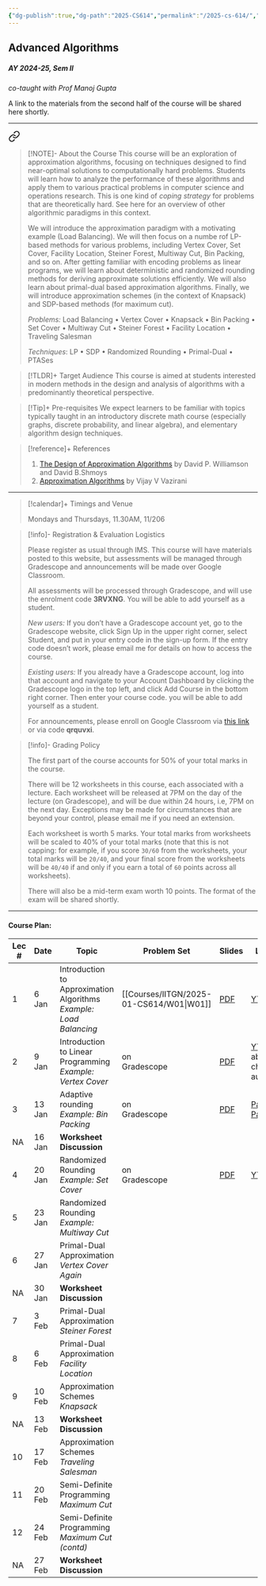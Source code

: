 ```yaml
---
{"dg-publish":true,"dg-path":"2025-CS614","permalink":"/2025-cs-614/","hide":true}
---
```


## Advanced Algorithms
##### AY 2024-25, Sem II
_co-taught with Prof Manoj Gupta_

A link to the materials from the second half of the course will be shared here shortly.

---


<div class="transclusion internal-embed is-loaded"><a class="markdown-embed-link" href="/descriptions/cs-614-v-a/" aria-label="Open link"><svg xmlns="http://www.w3.org/2000/svg" width="24" height="24" viewBox="0 0 24 24" fill="none" stroke="currentColor" stroke-width="2" stroke-linecap="round" stroke-linejoin="round" class="svg-icon lucide-link"><path d="M10 13a5 5 0 0 0 7.54.54l3-3a5 5 0 0 0-7.07-7.07l-1.72 1.71"></path><path d="M14 11a5 5 0 0 0-7.54-.54l-3 3a5 5 0 0 0 7.07 7.07l1.71-1.71"></path></svg></a><div class="markdown-embed">





> [!NOTE]- About the Course
> This course will be an exploration of approximation algorithms, focusing on techniques designed to find near-optimal solutions to computationally hard problems. Students will learn how to analyze the performance of these algorithms and apply them to various practical problems in computer science and operations research. This is one kind of _coping strategy_ for problems that are theoretically hard. See here for an overview of other algorithmic paradigms in this context.
> 
> We will introduce the approximation paradigm with a motivating example (Load Balancing). We will then focus on a numbe rof LP-based methods for various problems, including Vertex Cover, Set Cover, Facility Location, Steiner Forest, Multiway Cut, Bin Packing, and so on. After getting familiar with encoding problems as linear programs, we will learn about deterministic and randomized rounding methods for deriving approximate solutions efficiently. We will also learn about primal-dual based approximation algorithms. Finally, we will introduce approximation schemes (in the context of Knapsack) and SDP-based methods (for maximum cut).
> 
> _Problems:_ Load Balancing • Vertex Cover • Knapsack • Bin Packing • Set Cover • Multiway Cut • Steiner Forest • Facility Location • Traveling Salesman 
> 
> _Techniques_: LP • SDP • Randomized Rounding • Primal-Dual • PTASes

> [!TLDR]+ Target Audience
> This course is aimed at students interested in modern methods in the design and analysis of algorithms with a predominantly theoretical perspective. 

> [!Tip]+ Pre-requisites
> We expect learners to be familiar with topics typically taught in an introductory discrete math course (especially graphs, discrete probability, and linear algebra), and elementary algorithm design techniques.

> [!reference]+ References
> 
> 1. [The Design of Approximation Algorithms](https://www.designofapproxalgs.com/book.pdf) by David P. Williamson and David B.Shmoys
> 2. [Approximation Algorithms](https://athena.nitc.ac.in/~kmurali/Courses/CombAlg2014/vazirani.pdf) by Vijay V Vazirani

---



</div></div>


> [!calendar]+ Timings and Venue
> 
> Mondays and Thursdays, 11.30AM, 11/206

> [!info]- Registration & Evaluation Logistics
> 
> Please register as usual through IMS. This course will have materials posted to this website, but assessments will be managed through Gradescope and announcements will be made over Google Classroom.
> 
> All assessments will be processed through Gradescope, and will use the enrolment code **3RVXNG**. You will be able to add yourself as a student.
> 
> _New users:_ If you don’t have a Gradescope account yet, go to the Gradescope website, click Sign Up in the upper right corner, select Student, and put in your entry code in the sign-up form. If the entry code doesn’t work, please email me for details on how to access the course.
> 
> _Existing users:_ If you already have a Gradescope account, log into that account and navigate to your Account Dashboard by clicking the Gradescope logo in the top left, and click Add Course in the bottom right corner. Then enter your course code. you will be able to add yourself as a student.
> 
> For announcements, please enroll on Google Classroom via [this link](https://classroom.google.com/c/NzQzMzk3MTE4Njc3?cjc=qrquvxi) or via code **qrquvxi**. 

> [!info]- Grading Policy
> 
> The first part of the course accounts for 50% of your total marks in the course. 
> 
> There will be 12 worksheets in this course, each associated with a lecture. Each worksheet will be released at 7PM on the day of the lecture (on Gradescope), and will be due within 24 hours, i.e, 7PM on the next day. Exceptions may be made for circumstances that are beyond your control, please email me if you need an extension.
> 
> Each worksheet is worth 5 marks. Your total marks from worksheets will be scaled to 40% of your total marks (note that this is not capping: for example, if you score `30/60` from the worksheets, your total marks will be `20/40`, and your final score from the worksheets will be `40/40` if and only if you earn a total of `60` points across all worksheets).
> 
> There will also be a mid-term exam worth 10 points. The format of the exam will be shared shortly.

---
#### Course Plan: 

| Lec # | Date   | Topic                                                                 | Problem Set      | Slides                                                                                                                     | Lecture                                                                                          | Notes |
| ----- | ------ | --------------------------------------------------------------------- | ---------------- | -------------------------------------------------------------------------------------------------------------------------- | ------------------------------------------------------------------------------------------------ | ----- |
| 1     | 6 Jan  | Introduction to Approximation Algorithms<br>_Example: Load Balancing_ | [[Courses/IITGN/2025-01-CS614/W01\|W01]]          | [PDF](https://www.dropbox.com/scl/fi/e0whsgsw6rfiwkrc47q63/slides-load-balancing.pdf?rlkey=sz0p3henbxxdo7mjv1opojfd2&dl=0) | [YT](https://youtube.com/live/t0NNDCL6HFw)                                                       | TBA   |
| 2     | 9 Jan  | Introduction to Linear Programming<br>_Example: Vertex Cover_         | on<br>Gradescope | [PDF](https://www.dropbox.com/s/tnes3v2319sdc65/slides-lp-intro-vertex-cover.pdf?dl=0)                                     | [YT](https://www.youtube.com/live/E9eILR944no)^[Sorry about choppy audio!]                       | TBA   |
| 3     | 13 Jan | Adaptive rounding <br>_Example: Bin Packing_                          | on<br>Gradescope | [PDF](https://www.dropbox.com/s/luaig62u5v95u35/slides-bin-packing.pdf?dl=0)                                               | [Part 1](https://youtube.com/live/eYmvsNsOY7Q)<br>[Part 2](https://youtube.com/live/iNsC49vkLWI) | TBA   |
| NA    | 16 Jan | **Worksheet Discussion**                                              |                  |                                                                                                                            |                                                                                                  |       |
| 4     | 20 Jan | Randomized Rounding<br>_Example: Set Cover_                           | on<br>Gradescope | [PDF](https://www.dropbox.com/scl/fi/wgan6f2f9w2bztr5mpz3e/slides-set-cover.pdf?rlkey=wdush8lpgd7srww08381keiot&dl=0)      | [YT](https://youtube.com/live/SUNxfFF7Yi0`)                                                      | TBA   |
| 5     | 23 Jan | Randomized Rounding<br>_Example: Multiway Cut_                        |                  |                                                                                                                            |                                                                                                  |       |
| 6     | 27 Jan | Primal-Dual Approximation<br>_Vertex Cover Again_                     |                  |                                                                                                                            |                                                                                                  |       |
| NA    | 30 Jan | **Worksheet Discussion**                                              |                  |                                                                                                                            |                                                                                                  |       |
| 7     | 3 Feb  | Primal-Dual Approximation<br>_Steiner Forest_                         |                  |                                                                                                                            |                                                                                                  |       |
| 8     | 6 Feb  | Primal-Dual Approximation<br>_Facility Location_                      |                  |                                                                                                                            |                                                                                                  |       |
| 9     | 10 Feb | Approximation Schemes<br>_Knapsack_                                   |                  |                                                                                                                            |                                                                                                  |       |
| NA    | 13 Feb | **Worksheet Discussion**                                              |                  |                                                                                                                            |                                                                                                  |       |
| 10    | 17 Feb | Approximation Schemes<br>_Traveling Salesman_                         |                  |                                                                                                                            |                                                                                                  |       |
| 11    | 20 Feb | Semi-Definite Programming<br>_Maximum Cut_                            |                  |                                                                                                                            |                                                                                                  |       |
| 12    | 24 Feb | Semi-Definite Programming<br>_Maximum Cut (contd)_                    |                  |                                                                                                                            |                                                                                                  |       |
| NA    | 27 Feb | **Worksheet Discussion**                                              |                  |                                                                                                                            |                                                                                                  |       |
